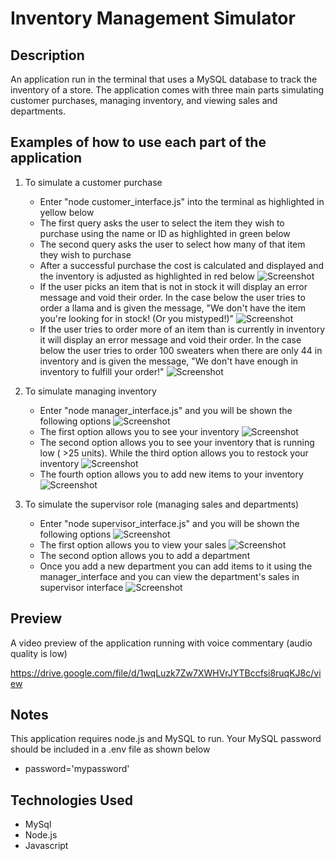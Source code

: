 # Inventory Management Simulator

## Description

An application run in the terminal that uses a MySQL database to track the inventory of a store. The application comes with three main parts simulating customer purchases, managing inventory, and viewing sales and departments.

## Examples of how to use each part of the application

1. To simulate a customer purchase
   * Enter "node customer_interface.js" into the terminal as highlighted in yellow below
   * The first query asks the user to select the item they wish to purchase using the name or ID as highlighted in green below
   * The second query asks the user to select how many of that item they wish to purchase
   * After a successful purchase the cost is calculated and displayed and the inventory is adjusted as highlighted in red below
   ![Screenshot](Images/Customer-Interface.png)
   * If the user picks an item that is not in stock it will display an error message and void their order. In the case below the user tries to order a llama and is given the message, "We don't have the item you're looking for in stock! (Or you mistyped!)"
   ![Screenshot](Images/not-in-stock.png)
   * If the user tries to order more of an item than is currently in inventory it will display an error message and void their order. In the case below the user tries to order 100 sweaters when there are only 44 in inventory and is given the message, "We don't have enough in inventory to fulfill your order!"
   ![Screenshot](Images/not-enough-inventory.png)
   
   
2. To simulate managing inventory
   * Enter "node manager_interface.js" and you will be shown the following options
   ![Screenshot](Images/manager-interface.png)
   * The first option allows you to see your inventory
   ![Screenshot](Images/view-inventory.png)
   * The second option allows you to see your inventory that is running low ( >25 units). While the third option allows you to restock your inventory 
   ![Screenshot](Images/low-add-inventory.png)
   * The fourth option allows you to add new items to your inventory
   ![Screenshot](Images/add-product.png)

3. To simulate the supervisor role (managing sales and departments)
   * Enter "node supervisor_interface.js" and you will be shown the following options
   ![Screenshot](Images/supervisor_interface.png)
   * The first option allows you to view your sales
   ![Screenshot](Images/view-sales.png)
   * The second option allows you to add a department
   * Once you add a new department you can add items to it using the manager_interface and you can view the department's sales in supervisor interface
   ![Screenshot](Images/add-department.png)

## Preview
    
A video preview of the application running with voice commentary (audio quality is low)

https://drive.google.com/file/d/1wqLuzk7Zw7XWHVrJYTBccfsi8ruqKJ8c/view

## Notes

This application requires node.js and MySQL to run. Your MySQL password should be included in a .env file as shown below

  * password='mypassword'
  
## Technologies Used
   
   * MySql
   * Node.js
   * Javascript
   
